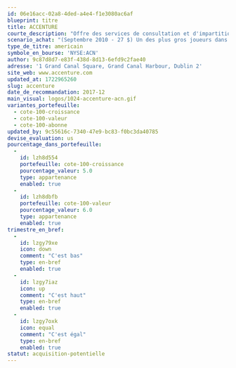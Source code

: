 ```yaml
---
id: 06e16acc-02a8-4ded-a4e4-f1e3080ac6af
blueprint: titre
title: ACCENTURE
courte_description: "Offre des services de consultation et d'impartition"
scenario_achat: "(Septembre 2010 - 27 $) Un des plus gros joueurs dans la consultation et l'impartition. Modèle d'affaires flexible. Bilan exceptionnel. Évaluation raisonnable. Bien diversifiée à l'international. Croissance de la demande dans les solutions numériques. Historique de croissance intéressant depuis le séparation de la firme comptable Arthur Andersen. Vaut selon nous un ratio C/B supérieur à celui du marché."
type_de_titre: americain
symbole_en_bourse: 'NYSE:ACN'
author: 9c87d8d7-e83f-438d-8d13-6efd9c2fae40
adresse: '1 Grand Canal Square, Grand Canal Harbour, Dublin 2'
site_web: www.accenture.com
updated_at: 1722965260
slug: accenture
date_de_recommandation: 2017-12
main_visual: logos/1024-accenture-acn.gif
variantes_portefeuille:
  - cote-100-croissance
  - cote-100-valeur
  - cote-100-abonne
updated_by: 9c55616c-7340-47e9-bc83-f0bc3da40785
devise_evaluation: us
pourcentage_dans_portefeuille:
  -
    id: lzh8d554
    portefeuille: cote-100-croissance
    pourcentage_valeur: 5.0
    type: appartenance
    enabled: true
  -
    id: lzh8dbfb
    portefeuille: cote-100-valeur
    pourcentage_valeur: 6.0
    type: appartenance
    enabled: true
trimestre_en_bref:
  -
    id: lzgy79xe
    icon: down
    comment: "C'est bas"
    type: en-bref
    enabled: true
  -
    id: lzgy7iaz
    icon: up
    comment: "C'est haut"
    type: en-bref
    enabled: true
  -
    id: lzgy7oxk
    icon: equal
    comment: "C'est égal"
    type: en-bref
    enabled: true
statut: acquisition-potentielle
---
```

